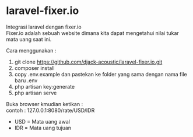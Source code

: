 # laravel-fixer.io
Integrasi laravel dengan fixer.io<br>
Fixer.io adalah sebuah website dimana kita dapat mengetahui nilai tukar mata uang saat ini.

Cara menggunakan :
1. git clone https://github.com/djack-acoustic/laravel-fixer.io.git
2. composer install
3. copy .env.example dan pastekan ke folder yang sama dengan nama file baru .env
4. php artisan key:generate
5. php artisan serve

Buka browser kmudian ketikan : <br>
contoh : 127.0.0.1:8080/rate/USD/IDR

- USD = Mata uang awal
- IDR = Mata uang tujuan
